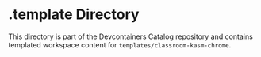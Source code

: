 # .template Directory

This directory is part of the Devcontainers Catalog repository and contains templated workspace content for `templates/classroom-kasm-chrome`.

